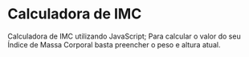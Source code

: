 # Calculadora de IMC
Calculadora de IMC utilizando JavaScript; Para calcular o valor do seu Índice de Massa Corporal basta preencher o peso e altura atual.
